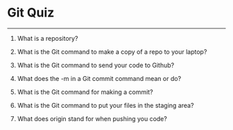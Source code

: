 # Git Quiz

---

1. What is a repository?

<!-- repository is where all of your project's files and each file's revision history are stored in other words it;s like
folder -->

2. What is the Git command to make a copy of a repo to your laptop?

<!-- Git clone -->

3. What is the Git command to send your code to Github?

<!-- git push origin -->

4. What does the -m in a Git commit command mean or do?

<!-- it's like main branch or it's it stands for message  -->

5. What is the Git command for making a commit?

<!-- git commit -->

6. What is the Git command to put your files in the staging area?

<!-- git add . -->

7. What does origin stand for when pushing you code?

<!-- it means you the owner of the branch Lol:) -->

